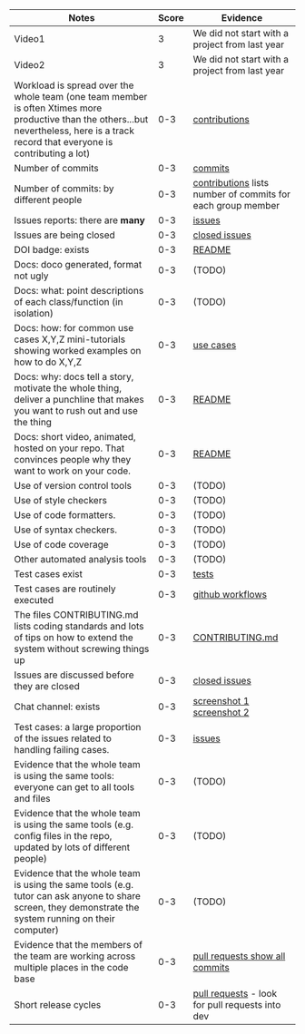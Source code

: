 |Notes|Score|Evidence
|-----|---------|----------|
|Video1|3|We did not start with a project from last year
|Video2|3|We did not start with a project from last year
|Workload is spread over the whole team (one team member is often Xtimes more productive than the others...but nevertheless, here is a track record that everyone is contributing a lot)|0-3|[contributions](https://github.com/sreedhara-aneesh/csc510-fall22-p1-g33/graphs/contributors)
|Number of commits|0-3|[commits](https://github.com/sreedhara-aneesh/csc510-fall22-p1-g33/graphs/commit-activity)
|Number of commits: by different people|0-3|[contributions](https://github.com/sreedhara-aneesh/csc510-fall22-p1-g33/graphs/contributors) lists number of commits for each group member
|Issues reports: there are **many**|0-3|[issues](https://github.com/sreedhara-aneesh/csc510-fall22-p1-g33/issues)
|Issues are being closed|0-3|[closed issues](https://github.com/sreedhara-aneesh/csc510-fall22-p1-g33/issues?q=is%3Aissue+is%3Aclosed)
|DOI badge: exists|0-3|[README](https://github.com/sreedhara-aneesh/csc510-fall22-p1-g33#readme)
|Docs: doco generated, format not ugly |0-3|(TODO)
|Docs: what: point descriptions of each class/function (in isolation)|0-3|(TODO)
|Docs: how: for common use cases X,Y,Z mini-tutorials showing worked examples on how to do X,Y,Z|0-3|[use cases](https://github.com/sreedhara-aneesh/csc510-fall22-p1-g33/blob/main/docs/use-cases.md)
|Docs: why: docs tell a story, motivate the whole thing, deliver a punchline that makes you want to rush out and use the thing|0-3|[README](https://github.com/sreedhara-aneesh/csc510-fall22-p1-g33#readme)
|Docs: short video, animated, hosted on your repo. That convinces people why they want to work on your code.|0-3|[README](https://github.com/sreedhara-aneesh/csc510-fall22-p1-g33#readme)
|Use of version control tools|0-3|(TODO)
|Use of style checkers |0-3|(TODO)
|Use of code formatters. |0-3|(TODO)
|Use of syntax checkers. |0-3|(TODO)
|Use of code coverage |0-3|(TODO)
|Other automated analysis tools|0-3|(TODO)
|Test cases exist|0-3|[tests](https://github.com/sreedhara-aneesh/csc510-fall22-p1-g33/tree/main/test)
|Test cases are routinely executed|0-3|[github workflows](https://github.com/sreedhara-aneesh/csc510-fall22-p1-g33/tree/main/.github/workflows)
|The files CONTRIBUTING.md lists coding standards and lots of tips on how to extend the system without screwing things up|0-3|[CONTRIBUTING.md](https://github.com/sreedhara-aneesh/csc510-fall22-p1-g33/blob/main/CONTRIBUTING.md)
|Issues are discussed before they are closed|0-3|[closed issues](https://github.com/sreedhara-aneesh/csc510-fall22-p1-g33/issues?q=is%3Aissue+is%3Aclosed)
|Chat channel: exists|0-3|[screenshot 1](https://github.com/sreedhara-aneesh/csc510-fall22-p1-g33/blob/main/docs/Screen%20Shot%202022-10-05%20at%205.57.19%20PM.png) [screenshot 2](https://github.com/sreedhara-aneesh/csc510-fall22-p1-g33/blob/main/docs/Screen%20Shot%202022-10-05%20at%205.57.46%20PM.png)
|Test cases: a large proportion of the issues related to handling failing cases.|0-3|[issues](https://github.com/sreedhara-aneesh/csc510-fall22-p1-g33/issues)
|Evidence that the whole team is using the same tools: everyone can get to all tools and files|0-3|(TODO)
|Evidence that the whole team is using the same tools (e.g. config files in the repo, updated by lots of different people)|0-3|(TODO)
|Evidence that the whole team is using the same tools (e.g. tutor can ask anyone to share screen, they demonstrate the system running on their computer)|0-3|(TODO)
|Evidence that the members of the team are working across multiple places in the code base|0-3|[pull requests show all commits](https://github.com/sreedhara-aneesh/csc510-fall22-p1-g33/pulls)
|Short release cycles |0-3|[pull requests](https://github.com/sreedhara-aneesh/csc510-fall22-p1-g33/pulls) - look for pull requests into dev
